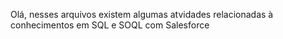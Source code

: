 Olá, nesses arquivos existem algumas atvidades relacionadas
à conhecimentos em SQL e SOQL com Salesforce